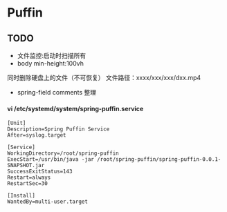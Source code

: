 # Puffin

## TODO
- 文件监控:启动时扫描所有
- body min-height:100vh

同时删除硬盘上的文件（不可恢复）
文件路径：xxxx/xxx/xxx/dxx.mp4

- spring-field comments 整理

#### vi /etc/systemd/system/spring-puffin.service
```
[Unit]
Description=Spring Puffin Service
After=syslog.target

[Service]
WorkingDirectory=/root/spring-puffin
ExecStart=/usr/bin/java -jar /root/spring-puffin/spring-puffin-0.0.1-SNAPSHOT.jar
SuccessExitStatus=143
Restart=always
RestartSec=30

[Install]
WantedBy=multi-user.target
```